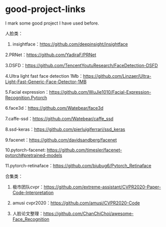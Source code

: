 # good-project-links
I mark some good project I have used before.


人脸类：
1. insightface：https://github.com/deepinsight/insightface

2.PRNet：https://github.com/YadiraF/PRNet

3.DSFD：https://github.com/TencentYoutuResearch/FaceDetection-DSFD

4.Ultra light fast face detection 1Mb：https://github.com/Linzaer/Ultra-Light-Fast-Generic-Face-Detector-1MB

5.Facial expression：https://github.com/WuJie1010/Facial-Expression-Recognition.Pytorch

6.face3d：https://github.com/Watebear/face3d

7.caffe-ssd：https://github.com/Watebear/caffe_ssd

8.ssd-keras：https://github.com/pierluigiferrari/ssd_keras

9.facenet：https://github.com/davidsandberg/facenet

10.pytorch-facenet: https://github.com/timesler/facenet-pytorch#pretrained-models

11.pytorch-retinaface：https://github.com/biubug6/Pytorch_Retinaface

合集类：
1.  极市团队cvpr：https://github.com/extreme-assistant/CVPR2020-Paper-Code-Interpretation

2. amusi cvpr2020：https://github.com/amusi/CVPR2020-Code

3. 人脸论文整理：https://github.com/ChanChiChoi/awesome-Face_Recognition
